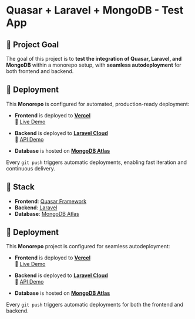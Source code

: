 # Quasar + Laravel + MongoDB - Test App

## 🎯 Project Goal

The goal of this project is to **test the integration of Quasar, Laravel, and MongoDB** within a monorepo setup, with **seamless autodeployment** for both frontend and backend.

## 🚀 Deployment

This **Monorepo** is configured for automated, production-ready deployment:

- **Frontend** is deployed to [**Vercel**](https://vercel.com/)  
  🔗 [Live Demo](https://quasar-laravel-mongodb.vercel.app/#/)

- **Backend** is deployed to [**Laravel Cloud**](https://cloud.laravel.com)  
  🔗 [API Demo](https://todo-laravel-main-5foawg.laravel.cloud/api/todos)

- **Database** is hosted on [**MongoDB Atlas**](https://www.mongodb.com/cloud/atlas)

Every `git push` triggers automatic deployments, enabling fast iteration and continuous delivery.


## 🧱 Stack

- **Frontend**: [Quasar Framework](https://quasar.dev/)
- **Backend**: [Laravel](https://laravel.com/)
- **Database**: [MongoDB Atlas](https://www.mongodb.com/)

## 🚀 Deployment

This **Monorepo** project is configured for seamless autodeployment:

- **Frontend** is deployed to [**Vercel**](https://vercel.com/)  
  🔗 [Live Demo](https://quasar-laravel-mongodb.vercel.app/#/)

- **Backend** is deployed to [**Laravel Cloud**](https://cloud.laravel.com)  
  🔗 [API Demo](https://todo-laravel-main-5foawg.laravel.cloud/api/todos)

- **Database** is hosted on [**MongoDB Atlas**](https://www.mongodb.com/cloud/atlas)

Every `git push` triggers automatic deployments for both the frontend and backend.
